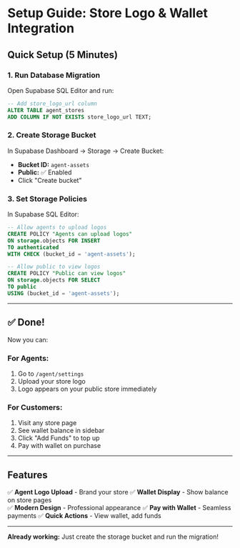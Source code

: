 # Setup Guide: Store Logo & Wallet Integration

## Quick Setup (5 Minutes)

### 1. Run Database Migration

Open Supabase SQL Editor and run:

```sql
-- Add store_logo_url column
ALTER TABLE agent_stores 
ADD COLUMN IF NOT EXISTS store_logo_url TEXT;
```

### 2. Create Storage Bucket

In Supabase Dashboard → Storage → Create Bucket:
- **Bucket ID:** `agent-assets`
- **Public:** ✅ Enabled
- Click "Create bucket"

### 3. Set Storage Policies

In Supabase SQL Editor:

```sql
-- Allow agents to upload logos
CREATE POLICY "Agents can upload logos"
ON storage.objects FOR INSERT
TO authenticated
WITH CHECK (bucket_id = 'agent-assets');

-- Allow public to view logos
CREATE POLICY "Public can view logos"
ON storage.objects FOR SELECT
TO public
USING (bucket_id = 'agent-assets');
```

---

## ✅ Done! 

Now you can:

### For Agents:
1. Go to `/agent/settings`
2. Upload your store logo
3. Logo appears on your public store immediately

### For Customers:
1. Visit any store page
2. See wallet balance in sidebar
3. Click "Add Funds" to top up
4. Pay with wallet on purchase

---

## Features

✅ **Agent Logo Upload** - Brand your store
✅ **Wallet Display** - Show balance on store pages  
✅ **Modern Design** - Professional appearance
✅ **Pay with Wallet** - Seamless payments
✅ **Quick Actions** - View wallet, add funds

---

**Already working:** Just create the storage bucket and run the migration!

